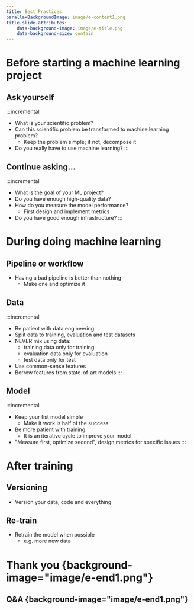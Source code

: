 ```yaml
---
title: Best Practices
parallaxBackgroundImage: image/e-content1.png
title-slide-attributes:
    data-background-image: image/e-title.png
    data-background-size: contain
---
```


# Before starting a machine learning project
## Ask yourself

:::incremental
- What is your scientific problem?
- Can this scientific problem be transformed to machine learning problem?
  - Keep the problem simple; if not, decompose it
- Do you really have to use machine learning?
:::

## Continue asking...

:::incremental
- What is the goal of your ML project?
- Do you have enough high-quality data?
- How do you measure the model performance?
  - First design and implement metrics
- Do you have good enough infrastructure?
:::

# During doing machine learning
## Pipeline or workflow
- Having a bad pipeline is better than nothing
  - Make one and optimize it

## Data
:::incremental
- Be patient with data engineering
- Split data to training, evaluation and test datasets
- NEVER mix using data:
  - training data only for training
  - evaluation data only for evaluation
  - test data only for test
- Use common-sense features
- Borrow features from state-of-art models
:::


## Model
:::incremental
- Keep your fist model simple
  - Make it work is half of the success
- Be more patient with training
  - It is an iterative cycle to improve your model
- "Measure first, optimize second", design metrics for specific issues
:::

# After training

## Versioning
- Version your data, code and everything

## Re-train
- Retrain the model when possible
  - e.g. more new data

# Thank you {background-image="image/e-end1.png"}
## Q&A {background-image="image/e-end1.png"}
